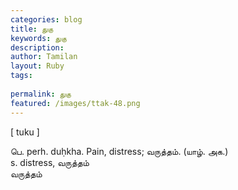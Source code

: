 ```yaml
---
categories: blog
title: துகு
keywords: துகு
description: 
author: Tamilan
layout: Ruby
tags: 
 
permalink: துகு
featured: /images/ttak-48.png
---
```

  
[ tuku ]  
  
பெ. perh. duḥkha. Pain, distress; வருத்தம். (யாழ். அக.)  
s. distress, வருத்தம்  
வருத்தம்